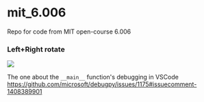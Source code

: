 # mit_6.006
Repo for code from MIT open-course 6.006


### Left+Right rotate
![](https://hostux.social/system/media_attachments/files/109/809/443/564/226/555/original/3e0f52001565a459.jpeg)


The one about the `__main__` function's debugging in VSCode
https://github.com/microsoft/debugpy/issues/1175#issuecomment-1408389901